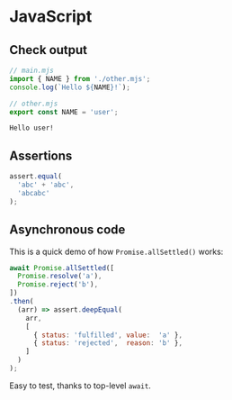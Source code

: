 # JavaScript

## Check output

<!--marktest stdout="output" external="other>other.mjs"-->
```js
// main.mjs
import { NAME } from './other.mjs';
console.log(`Hello ${NAME}!`);
```

<!--marktest id="other"-->
```js
// other.mjs
export const NAME = 'user';
```

<!--marktest id="output"-->
```
Hello user!
```

## Assertions

```js
assert.equal(
  'abc' + 'abc',
  'abcabc'
);
```

## Asynchronous code

This is a quick demo of how `Promise.allSettled()` works:

```js
await Promise.allSettled([
  Promise.resolve('a'),
  Promise.reject('b'),
])
.then(
  (arr) => assert.deepEqual(
    arr,
    [
      { status: 'fulfilled', value:  'a' },
      { status: 'rejected',  reason: 'b' },
    ]
  )
);
```

Easy to test, thanks to top-level `await`.
